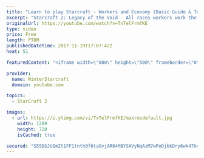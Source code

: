 ```yaml
---
title: "Learn to play Starcraft - Workers and Economy (Basic Guide & Tutorial)"
excerpt: "Starcraft 2: Legacy of the Void - All races workers work the same (mule notwithstanding!)  Wiki on mining: http://wiki.teamliquid.net/starcraft2/Mining_Minerals"
originalUrl: https://youtube.com/watch?v=TxTelFrmfKE
type: video
price: Free
length: PT8M
publishedDateTime: 2017-11-19T17:07:42Z
heat: 51

featuredContent: "<iframe width=\"800\" height=\"500\" frameborder=\"0\" src=\"https://www.youtube.com/embed/TxTelFrmfKE\" allow=\"accelerometer; autoplay; encrypted-media; gyroscope; picture-in-picture\" allowfullscreen></iframe>"

provider:
  name: WinterStarcraft
  domain: youtube.com

topics:
  - StarCraft 2

images:
  - url: https://i.ytimg.com/vi/TxTelFrmfKE/maxresdefault.jpg
    width: 1280
    height: 720
    isCached: true

secured: "S55DGJUQmZt1FF1tnth0f6taOvjAR04MBYSAVyNqAzM7wPoDjbkDry6wk47k4sIqy2w8hAmL8g6qep8g1YjEWy7Mg9gE31DktubPXEPn+6ZI2JQgDINhcWJBNf+2UPT1OvlL575BM3Mun2SXpiDP63c+45o2lmTM49Z69+2DCV4HcwQWt/m46YT0sVyaHfZbt3BKIYqp0fybLgfCjBXQK4kgJOeTnS5Knn85yQG0xRK/RiwzqWetcU4ZsPVbDjY2lBWiKR1NZBX6m7TZFoACzUmIux472qOH12n66GUZmwX0cNMgaub+90c63Yaz2e1OiNGjNzI/KGZFH4zTtilzESYnP+noSYhbYsetrm8LuwhZvHC2MWPn8wSeBe8NEOo9PS3ErT7SK0EBfR7Xx+Oh6gglAAmfLr+g9Vk9tyAWe+M=;0LyXl/dZGUcOuC0b10XWrg=="
---
```


